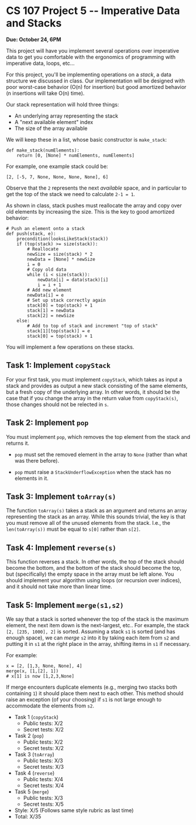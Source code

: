 # CS 107 Project 5 -- Imperative Data and Stacks

**Due: October 24, 6PM**

This project will have you implement several operations over
imperative data to get you comfortable with the ergonomics of
programming with imperative data, loops, etc...

For this project, you'll be implementing operations on a *stack*, a
data structure we discussed in class. Our implementation will be
designed with poor worst-case behavior (O(n) for insertion) but good
amortized behavior (n insertions will take O(n) time).

Our stack representation will hold three things:
- An underlying array representing the stack
- A "next available element" index
- The size of the array available

We will keep these in a list, whose basic constructor is `make_stack`:

```
def make_stack(numElements):
    return [0, [None] * numElements, numElements]
```

For example, one example stack could be:

```
[2, [-5, 7, None, None, None, None], 6]
```

Observe that the `2` represents the next *available* space, and in
particular to get the top of the stack we need to calculate `2-1 = 1`.

As shown in class, stack pushes must reallocate the array and copy
over old elements by increasing the size. This is the key to good
amortized behavior:

```
# Push an element onto a stack
def push(stack, e):
    precondition(looksLikeStack(stack))
    if (top(stack) >= size(stack)):
        # Reallocate
        newSize = size(stack) * 2
        newData = [None] * newSize
        i = 0
        # Copy old data
        while (i < size(stack)):
            newData[i] = data(stack)[i]
            i = i + 1
        # Add new element
        newData[i] = e
        # Set up stack correctly again
        stack[0] = top(stack) + 1
        stack[1] = newData
        stack[2] = newSize
    else:
        # Add to top of stack and increment "top of stack"
        stack[1][top(stack)] = e
        stack[0] = top(stack) + 1
```

You will implement a few operations on these stacks.

## Task 1: Implement `copyStack`

For your first task, you must implement `copyStack`, which takes as
input a stack and provides as output a new stack consisting of the
same elements, but a fresh copy of the underlying array. In other
words, it should be the case that if you change the array in the
return value from `copyStack(s)`, those changes should not be relected
in `s`.

## Task 2: Implement `pop`

You must implement `pop`, which removes the top element from the
stack and returns it.

- `pop` must set the removed element in the array to `None` (rather
  than what was there before).

- `pop` must raise a `StackUnderflowException` when the stack has no
  elements in it.

## Task 3: Implement `toArray(s)`

The function `toArray(s)` takes a stack as an argument and returns an
array representing the stack as an array. While this sounds trivial,
the key is that you must remove all of the unused elements from the
stack. I.e., the `len(toArray(s))` must be equal to `s[0]` rather than
`s[2]`.

## Task 4: Implement `reverse(s)`

This function reverses a stack. In other words, the top of the stack
should become the bottom, and the bottom of the stack should become
the top, but (specifically) the empty space in the array must be left
alone. You should implement your algorithm using loops (or recursion
over indices), and it should not take more than linear time.

## Task 5: Implement `merge(s1,s2)`

We say that a stack is sorted whenever the top of the stack is the
maximum element, the next item down is the next-largest, etc.. For
example, the stack `[2, [235, 1000], 2]` is sorted. Assuming a stack
`s1` is sorted (and has enough space), we can *merge* `s2` into it by
taking each item from `s2` and putting it in `s1` at the right place
in the array, shifting items in `s1` if necessary.

For example:

```
x = [2, [1,3, None, None], 4]
merge(x, [1,[2], 1])
# x[1] is now [1,2,3,None]
```

If merge encounters duplicate elements (e.g., merging two stacks both
containing `1`) it should place them next to each other. This method
should raise an exception (of your choosing) if `s1` is not large
enough to accommodate the elements from `s2`.

- Task 1 (`copyStack`)
  - Public tests: X/2
  - Secret tests: X/2
- Task 2 (`pop`)
  - Public tests: X/2
  - Secret tests: X/2
- Task 3 (`toArray`)
  - Public tests: X/3
  - Secret tests: X/3
- Task 4 (`reverse`)
  - Public tests: X/4
  - Secret tests: X/4
- Task 5 (`merge`)
  - Public tests: X/3
  - Secret tests: X/5
- Style: X/5 (Follows same style rubric as last time)
- Total: X/35
